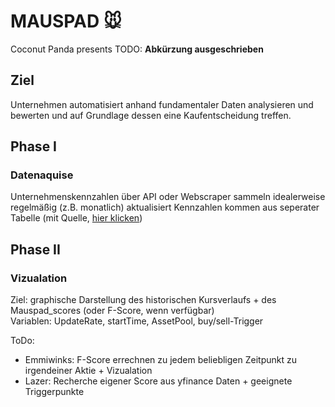 # MAUSPAD 🐭
Coconut Panda presents
TODO: **Abkürzung ausgeschrieben**

## Ziel
Unternehmen automatisiert anhand fundamentaler Daten analysieren und bewerten und auf Grundlage dessen eine Kaufentscheidung treffen. 

## Phase I
### Datenaquise
Unternehmenskennzahlen über API oder Webscraper sammeln
idealerweise regelmäßig (z.B. monatlich) aktualisiert
Kennzahlen kommen aus seperater Tabelle (mit Quelle, [hier klicken](https://docs.google.com/spreadsheets/d/1Gey_Ki_RBlKmYTK_6NeiPbnTqjyGkbalJ7TLtR6sqYw/edit?usp=sharing))

## Phase II
### Vizualation
Ziel: graphische Darstellung des historischen Kursverlaufs + des Mauspad_scores (oder F-Score, wenn verfügbar) </br>
Variablen: UpdateRate, startTime, AssetPool, buy/sell-Trigger

ToDo: 
- Emmiwinks: F-Score errechnen zu jedem beliebligen Zeitpunkt zu irgendeiner Aktie + Vizualation
- Lazer: Recherche eigener Score aus yfinance Daten + geeignete Triggerpunkte


